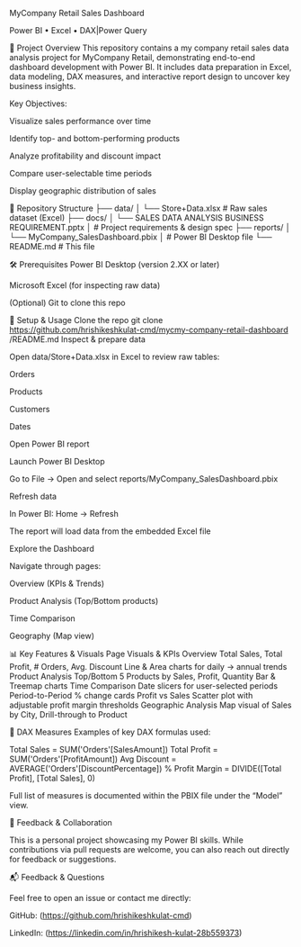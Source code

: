 MyCompany Retail Sales Dashboard

Power BI • Excel • DAX|Power Query

📖 Project Overview This repository contains a my company retail sales data analysis project for MyCompany Retail, demonstrating end-to-end dashboard development with Power BI. It includes data preparation in Excel, data modeling, DAX measures, and interactive report design to uncover key business insights.

Key Objectives:

Visualize sales performance over time

Identify top- and bottom-performing products

Analyze profitability and discount impact

Compare user-selectable time periods

Display geographic distribution of sales

📂 Repository Structure ├── data/ │ └── Store+Data.xlsx # Raw sales dataset (Excel) ├── docs/ │ └── SALES DATA ANALYSIS BUSINESS REQUIREMENT.pptx │ # Project requirements & design spec ├── reports/ │ └── MyCompany_SalesDashboard.pbix │ # Power BI Desktop file └── README.md # This file

🛠️ Prerequisites Power BI Desktop (version 2.XX or later)

Microsoft Excel (for inspecting raw data)

(Optional) Git to clone this repo

🔧 Setup & Usage Clone the repo git clone https://github.com/hrishikeshkulat-cmd/mycmy-company-retail-dashboard
/README.md
Inspect & prepare data

Open data/Store+Data.xlsx in Excel to review raw tables:

Orders

Products

Customers

Dates

Open Power BI report

Launch Power BI Desktop

Go to File → Open and select reports/MyCompany_SalesDashboard.pbix

Refresh data

In Power BI: Home → Refresh

The report will load data from the embedded Excel file

Explore the Dashboard

Navigate through pages:

Overview (KPIs & Trends)

Product Analysis (Top/Bottom products)

Time Comparison

Geography (Map view)

📊 Key Features & Visuals Page Visuals & KPIs Overview Total Sales, Total Profit, # Orders, Avg. Discount Line & Area charts for daily → annual trends Product Analysis Top/Bottom 5 Products by Sales, Profit, Quantity Bar & Treemap charts Time Comparison Date slicers for user-selected periods Period-to-Period % change cards Profit vs Sales Scatter plot with adjustable profit margin thresholds Geographic Analysis Map visual of Sales by City, Drill-through to Product

🧮 DAX Measures Examples of key DAX formulas used:

Total Sales = SUM('Orders'[SalesAmount]) Total Profit = SUM('Orders'[ProfitAmount]) Avg Discount = AVERAGE('Orders'[DiscountPercentage]) % Profit Margin = DIVIDE([Total Profit], [Total Sales], 0)

Full list of measures is documented within the PBIX file under the “Model” view.

🤝 Feedback & Collaboration

This is a personal project showcasing my Power BI skills. While contributions via pull requests are welcome, you can also reach out directly for feedback or suggestions.

📬 Feedback & Questions

Feel free to open an issue or contact me directly:

GitHub: (https://github.com/hrishikeshkulat-cmd)

LinkedIn: (https://linkedin.com/in/hrishikesh-kulat-28b559373)

